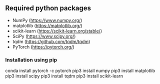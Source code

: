 ## Required python packages 
- NumPy (https://www.numpy.org/)
- matplotlib (https://matplotlib.org/)
- scikit-learn (https://scikit-learn.org/stable/)
- SciPy (https://www.scipy.org/)
- tqdm (https://github.com/tqdm/tqdm)
- PyTorch (https://pytorch.org/)

### Installation using pip
conda install pytorch -c pytorch
pip3 install numpy
pip3 install matplotlib
pip3 install scipy
pip3 install tqdm
pip3 install scikit-learn